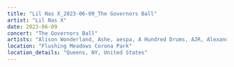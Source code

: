 ```yaml
---
title: "Lil Nas X_2023-06-09_The Governors Ball"
artist: "Lil Nas X"
date: 2023-06-09
concert: "The Governors Ball"
artists: "Alison Wonderland, Ashe, aespa, A Hundred Drums, AJR, Alexander 23, Arden Jones, 070 Shake, Álvaro Díaz"
location: "Flushing Meadows Corona Park"
location_details: "Queens, NY, United States"
---
```

